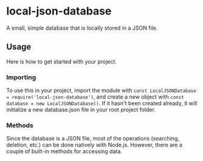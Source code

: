 # local-json-database
A small, simple database that is locally stored in a JSON file. 

## Usage
Here is how to get started with your project.

### Importing
To use this in your project, import the module with `const LocalJSONDatabase = require('local-json-database')`, 
and create a new object with `const database = new LocalJSONDatabase()`. If it hasn't been created already, it will initialize a new database.json file 
in your root project folder. 

### Methods
Since the database is a JSON file, most of the operations (searching, deletion, etc.) can be done natively with Node.js. 
However, there are a couple of built-in methods for accessing data. 
